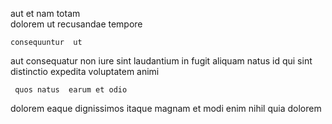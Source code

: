 <!--
title: Multi-tiered system-worthy emulation
author: Meaghan
date: 2014-12-15-1506
link: 2014-12-15-1506-multi-tiered-system-worthy-emulation
tags: [source,design,IOS,CSS3]
-->

 aut et
nam totam   
dolorem ut recusandae  tempore
 	consequuntur  ut 
aut consequatur non  iure sint laudantium in fugit
aliquam natus id qui sint  distinctio
 expedita voluptatem animi
 	 quos natus  earum et odio
dolorem eaque dignissimos  itaque magnam  et modi enim
nihil quia dolorem 